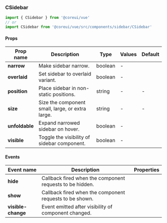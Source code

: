 ### CSidebar

```jsx
import { CSidebar } from '@coreui/vue'
// or
import CSidebar from '@coreui/vue/src/components/sidebar/CSidebar'
```

#### Props

| Prop name      | Description                                      | Type    | Values | Default |
| -------------- | ------------------------------------------------ | ------- | ------ | ------- |
| **narrow**     | Make sidebar narrow.                             | boolean | -      |         |
| **overlaid**   | Set sidebar to overlaid variant.                 | boolean | -      |         |
| **position**   | Place sidebar in non-static positions.           | string  | -      | -       |
| **size**       | Size the component small, large, or extra large. | string  | -      | -       |
| **unfoldable** | Expand narrowed sidebar on hover.                | boolean | -      |         |
| **visible**    | Toggle the visibility of sidebar component.      | boolean | -      |         |

#### Events

| Event name         | Description                                              | Properties |
| ------------------ | -------------------------------------------------------- | ---------- |
| **hide**           | Callback fired when the component requests to be hidden. |
| **show**           | Callback fired when the component requests to be shown.  |
| **visible-change** | Event emitted after visibility of component changed.     |

